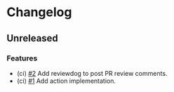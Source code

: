 <!--
This changelog was created using the `clu` binary
(https://github.com/MalteHerrmann/changelog-utils).
-->
# Changelog

## Unreleased

### Features

- (ci) [#2](https://github.com/MalteHerrmann/changelog-lint-action/pull/2) Add reviewdog to post PR review comments.
- (ci) [#1](https://github.com/MalteHerrmann/changelog-lint-action/pull/1) Add action implementation.
